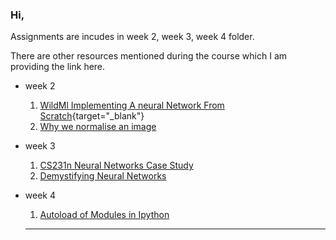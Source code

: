 ### Hi, 

Assignments are incudes in week 2, week 3, week 4 folder.

There are other resources mentioned during the course which I am providing the link here. 

- week 2 
    1. [WildMl Implementing A neural Network From Scratch](http://www.wildml.com/2015/09/implementing-a-neural-network-from-scratch/){target="_blank"}
    1. [Why we normalise an image](https://stats.stackexchange.com/questions/211436/why-normalize-images-by-subtracting-datasets-image-mean-instead-of-the-current)

- week 3 
    1. [CS231n Neural Networks Case Study](http://cs231n.github.io/neural-networks-case-study/)
    1. [Demystifying Neural Networks](http://scs.ryerson.ca/~aharley/neural-networks/)

- week 4
  1. [Autoload of Modules in Ipython](https://stackoverflow.com/questions/1907993/autoreload-of-modules-in-ipython)

  ***
